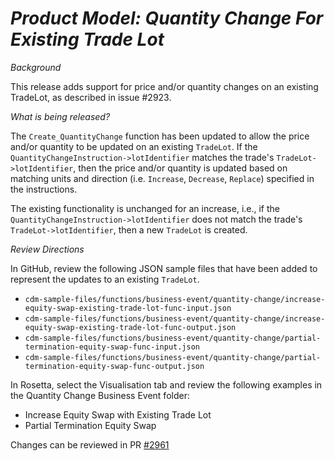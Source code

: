 # *Product Model: Quantity Change For Existing Trade Lot*

_Background_

This release adds support for price and/or quantity changes on an existing TradeLot, as described in issue #2923.

_What is being released?_

The `Create_QuantityChange` function has been updated to allow the price and/or quantity to be updated on an existing `TradeLot`. If the `QuantityChangeInstruction->lotIdentifier` matches the trade's `TradeLot->lotIdentifier`, then the price and/or quantity is updated based on matching units and direction (i.e. `Increase`, `Decrease`, `Replace`) specified in the instructions.

The existing functionality is unchanged for an increase, i.e., if the `QuantityChangeInstruction->lotIdentifier` does not match the trade's `TradeLot->lotIdentifier`, then a new `TradeLot` is created.

_Review Directions_

In GitHub, review the following JSON sample files that have been added to represent the updates to an existing `TradeLot`.

- `cdm-sample-files/functions/business-event/quantity-change/increase-equity-swap-existing-trade-lot-func-input.json`
- `cdm-sample-files/functions/business-event/quantity-change/increase-equity-swap-existing-trade-lot-func-output.json`
- `cdm-sample-files/functions/business-event/quantity-change/partial-termination-equity-swap-func-input.json`
- `cdm-sample-files/functions/business-event/quantity-change/partial-termination-equity-swap-func-output.json`

In Rosetta, select the Visualisation tab and review the following examples in the Quantity Change Business Event folder:

- Increase Equity Swap with Existing Trade Lot
- Partial Termination Equity Swap

Changes can be reviewed in PR [#2961](https://github.com/finos/common-domain-model/pull/2961)
